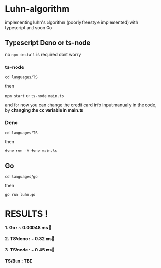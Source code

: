 # Luhn-algorithm
implementing luhn's algorithm (poorly freestyle implemented) with typescript and soon Go 

## Typescript Deno or ts-node

no `npm install` is required dont worry

### ts-node

`cd languages/TS`

then

`npm start` or `ts-node main.ts`

and for now you can change the credit card info input manually in the code, by **changing the cc variable in main.ts**

### Deno

`cd languages/TS`

then

`deno run -A deno-main.ts`

## Go

`cd languages/go`

then

`go run luhn.go`

# RESULTS !

#### 1. Go : ~ 0.00048 ms 🥇
#### 2. TS/deno : ~ 0.32 ms🥈
#### 3. TS/node : ~ 0.45 ms🥉

#### TS/Bun  : TBD
